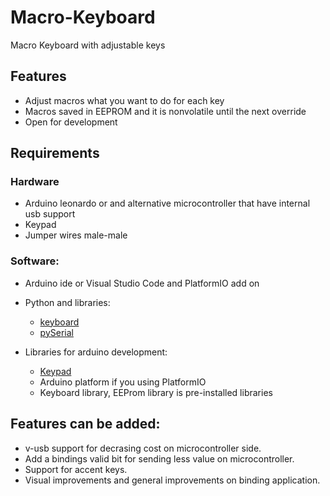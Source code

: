 # Macro-Keyboard
Macro Keyboard with adjustable keys

## Features


* Adjust macros what you want to do for each key
* Macros saved in EEPROM and it is nonvolatile until the next override
* Open for development


## Requirements
### Hardware
* Arduino leonardo or and alternative microcontroller that have internal usb support
* Keypad
* Jumper wires male-male

### Software:

* Arduino ide or Visual Studio Code and PlatformIO add on
* Python and libraries: 
	* [keyboard](https://github.com/boppreh/keyboard) 
	* [pySerial](https://github.com/pyserial/pyserial)
	
* Libraries for arduino development: 
	* [Keypad](https://github.com/Chris--A/Keypad)
	* Arduino platform if you using PlatformIO
	* Keyboard library, EEProm library is pre-installed libraries 


## Features can be added: 

* v-usb support for decrasing cost on microcontroller side.
* Add a bindings valid bit for sending less value on microcontroller.
* Support for accent keys.
* Visual improvements and general improvements on binding application.






